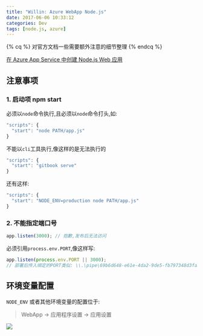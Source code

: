 ```yaml
---
title: "Willin: Azure WebApp Node.js"
date: 2017-06-06 10:33:12
categories: Dev
tags: [node.js, azure]
---
```


{% cq %}
对官方文档一些需要额外注意的细节整理
{% endcq %}

[在 Azure App Service 中创建 Node.js Web 应用](https://www.azure.cn/documentation/articles/web-sites-nodejs-develop-deploy-mac/)

## 注意事项

### 1. 启动项 npm start

必须以`node`命令执行,且必须以`node`命令打头,如:

```js
"scripts": {
  "start": "node PATH/app.js"
}
```

不能以`cli`工具执行,像这样的是无法执行的

```js
"scripts": {
  "start": "gitbook serve"
}
```

<!--more-->

还有这样:

```js
"scripts": {
  "start": "NODE_ENV=production node PATH/app.js"
}
```

### 2. 不能指定端口号

```js
app.listen(3000); // 抱歉,发布后无法访问
```

必须引用`process.env.PORT`,像这样写:

```js
app.listen(process.env.PORT || 3000);
// 部署后传入绑定的PORT类似: \\.\pipe\69b6d648-e61e-4da2-9de5-fb797348d3fa 
```


## 环境变量配置

`NODE_ENV` 或者其他环境变量的配置位于:

> WebApp -> 应用程序设置 -> 应用设置

![](https://cloud.githubusercontent.com/assets/1890238/26770714/ac0ede34-49eb-11e7-8850-9c9740dc48d2.png)

